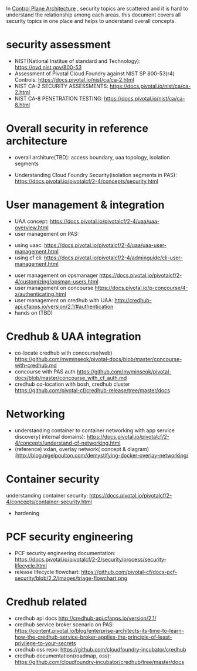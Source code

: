 
In [Control Plane Architecture](control-plane.md) , security topics are scattered and it is hard to understand the relationship among each areas. this document covers all security topics in one place and helps to understand overall concepts.

# security assessment
- NIST(National Institue of standard and Technology): https://nvd.nist.gov/800-53
- Assessment of Pivotal Cloud Foundry against NIST SP 800-53(r4) Controls: https://docs.pivotal.io/nist/ca/ca-2.html
- NIST CA-2 SECURITY ASSESSMENTS: https://docs.pivotal.io/nist/ca/ca-2.html
- NIST CA-8 PENETRATION TESTING: https://docs.pivotal.io/nist/ca/ca-8.html

# Overall security in reference architecture 
* overall architure(TBD): access boundary, uaa topology, isolation segments

* Understanding Cloud Foundry Security(isolation segments in PAS): https://docs.pivotal.io/pivotalcf/2-4/concepts/security.html



# User management & integration
* UAA concept: https://docs.pivotal.io/pivotalcf/2-4/uaa/uaa-overview.html
* user management on PAS: 
- using uaac: https://docs.pivotal.io/pivotalcf/2-4/uaa/uaa-user-management.html
- using cf cli: https://docs.pivotal.io/pivotalcf/2-4/adminguide/cli-user-management.html
* user management on opsmanager https://docs.pivotal.io/pivotalcf/2-4/customizing/opsman-users.html
* user management on concourse https://docs.pivotal.io/p-concourse/4-x/authenticating.html
* user management on credhub with UAA: http://credhub-api.cfapps.io/version/2.1/#authentication
* hands on (TBD)

# Credhub & UAA integration
* co-locate credhub with concourse(web) https://github.com/myminseok/pivotal-docs/blob/master/concourse-with-credhub.md
* concourse with PAS auth https://github.com/myminseok/pivotal-docs/blob/master/concourse_with_cf_auth.md
* credhub co-location with bosh, credhub cluster https://github.com/pivotal-cf/credhub-release/tree/master/docs

# Networking 
* understanding container to container networking with app service discovery( internal domains): https://docs.pivotal.io/pivotalcf/2-4/concepts/understand-cf-networking.html
* (reference) vxlan, overlay network( concept & diagram)  :http://blog.nigelpoulton.com/demystifying-docker-overlay-networking/

# Container security
understanding container security: https://docs.pivotal.io/pivotalcf/2-4/concepts/container-security.html
* hardening

# PCF security engineering
* PCF security engineering documentation: https://docs.pivotal.io/pivotalcf/2-2/security/process/security-lifecycle.html
* release lifecycle flowchart:  https://github.com/pivotal-cf/docs-pcf-security/blob/2.2/images/triage-flowchart.png

# Credhub related
* credhub api docs  http://credhub-api.cfapps.io/version/2.1/
* credhub service broker scenario on PAS: https://content.pivotal.io/blog/enterprise-architects-its-time-to-learn-how-the-credhub-service-broker-applies-the-principle-of-least-privilege-to-your-secrets
* credhub oss repo: https://github.com/cloudfoundry-incubator/credhub
* credhub documentation(roadmap, oss): https://github.com/cloudfoundry-incubator/credhub/tree/master/docs

